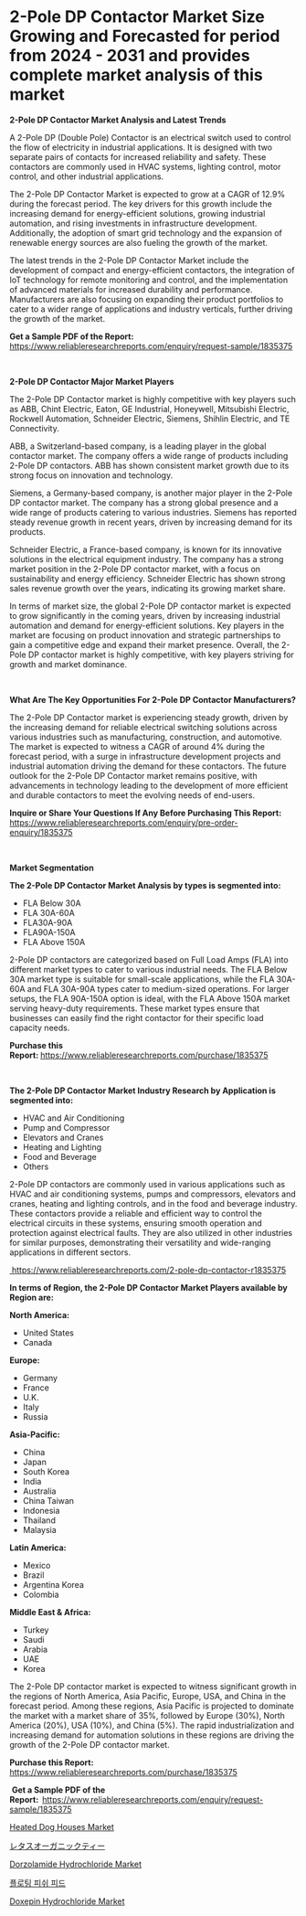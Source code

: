 <p><h1>2-Pole DP Contactor Market Size Growing and Forecasted for period from 2024 - 2031 and provides complete market analysis of this market</h1></p><p><strong>2-Pole DP Contactor Market Analysis and Latest Trends</strong></p>
<p><p>A 2-Pole DP (Double Pole) Contactor is an electrical switch used to control the flow of electricity in industrial applications. It is designed with two separate pairs of contacts for increased reliability and safety. These contactors are commonly used in HVAC systems, lighting control, motor control, and other industrial applications.</p><p>The 2-Pole DP Contactor Market is expected to grow at a CAGR of 12.9% during the forecast period. The key drivers for this growth include the increasing demand for energy-efficient solutions, growing industrial automation, and rising investments in infrastructure development. Additionally, the adoption of smart grid technology and the expansion of renewable energy sources are also fueling the growth of the market.</p><p>The latest trends in the 2-Pole DP Contactor Market include the development of compact and energy-efficient contactors, the integration of IoT technology for remote monitoring and control, and the implementation of advanced materials for increased durability and performance. Manufacturers are also focusing on expanding their product portfolios to cater to a wider range of applications and industry verticals, further driving the growth of the market.</p></p>
<p><strong>Get a Sample PDF of the Report:&nbsp;</strong> <a href="https://www.reliableresearchreports.com/enquiry/request-sample/1835375">https://www.reliableresearchreports.com/enquiry/request-sample/1835375</a></p>
<p>&nbsp;</p>
<p><strong>2-Pole DP Contactor Major Market Players</strong></p>
<p><p>The 2-Pole DP Contactor market is highly competitive with key players such as ABB, Chint Electric, Eaton, GE Industrial, Honeywell, Mitsubishi Electric, Rockwell Automation, Schneider Electric, Siemens, Shihlin Electric, and TE Connectivity.</p><p>ABB, a Switzerland-based company, is a leading player in the global contactor market. The company offers a wide range of products including 2-Pole DP contactors. ABB has shown consistent market growth due to its strong focus on innovation and technology.</p><p>Siemens, a Germany-based company, is another major player in the 2-Pole DP contactor market. The company has a strong global presence and a wide range of products catering to various industries. Siemens has reported steady revenue growth in recent years, driven by increasing demand for its products.</p><p>Schneider Electric, a France-based company, is known for its innovative solutions in the electrical equipment industry. The company has a strong market position in the 2-Pole DP contactor market, with a focus on sustainability and energy efficiency. Schneider Electric has shown strong sales revenue growth over the years, indicating its growing market share.</p><p>In terms of market size, the global 2-Pole DP contactor market is expected to grow significantly in the coming years, driven by increasing industrial automation and demand for energy-efficient solutions. Key players in the market are focusing on product innovation and strategic partnerships to gain a competitive edge and expand their market presence. Overall, the 2-Pole DP contactor market is highly competitive, with key players striving for growth and market dominance.</p></p>
<p>&nbsp;</p>
<p><strong>What Are The Key Opportunities For 2-Pole DP Contactor Manufacturers?</strong></p>
<p><p>The 2-Pole DP Contactor market is experiencing steady growth, driven by the increasing demand for reliable electrical switching solutions across various industries such as manufacturing, construction, and automotive. The market is expected to witness a CAGR of around 4% during the forecast period, with a surge in infrastructure development projects and industrial automation driving the demand for these contactors. The future outlook for the 2-Pole DP Contactor market remains positive, with advancements in technology leading to the development of more efficient and durable contactors to meet the evolving needs of end-users.</p></p>
<p><strong>Inquire or Share Your Questions If Any Before Purchasing This Report:</strong> <a href="https://www.reliableresearchreports.com/enquiry/pre-order-enquiry/1835375">https://www.reliableresearchreports.com/enquiry/pre-order-enquiry/1835375</a></p>
<p>&nbsp;</p>
<p><strong>Market Segmentation</strong></p>
<p><strong>The 2-Pole DP Contactor Market Analysis by types is segmented into:</strong></p>
<p><ul><li>FLA Below 30A</li><li>FLA 30A-60A</li><li>FLA30A-90A</li><li>FLA90A-150A</li><li>FLA Above 150A</li></ul></p>
<p><p>2-Pole DP contactors are categorized based on Full Load Amps (FLA) into different market types to cater to various industrial needs. The FLA Below 30A market type is suitable for small-scale applications, while the FLA 30A-60A and FLA 30A-90A types cater to medium-sized operations. For larger setups, the FLA 90A-150A option is ideal, with the FLA Above 150A market serving heavy-duty requirements. These market types ensure that businesses can easily find the right contactor for their specific load capacity needs.</p></p>
<p><strong>Purchase this Report:&nbsp;</strong><a href="https://www.reliableresearchreports.com/purchase/1835375">https://www.reliableresearchreports.com/purchase/1835375</a></p>
<p>&nbsp;</p>
<p><strong>The 2-Pole DP Contactor Market Industry Research by Application is segmented into:</strong></p>
<p><ul><li>HVAC and Air Conditioning</li><li>Pump and Compressor</li><li>Elevators and Cranes</li><li>Heating and Lighting</li><li>Food and Beverage</li><li>Others</li></ul></p>
<p><p>2-Pole DP contactors are commonly used in various applications such as HVAC and air conditioning systems, pumps and compressors, elevators and cranes, heating and lighting controls, and in the food and beverage industry. These contactors provide a reliable and efficient way to control the electrical circuits in these systems, ensuring smooth operation and protection against electrical faults. They are also utilized in other industries for similar purposes, demonstrating their versatility and wide-ranging applications in different sectors.</p></p>
<p><a href="https://www.reliableresearchreports.com/2-pole-dp-contactor-r1835375">&nbsp;https://www.reliableresearchreports.com/2-pole-dp-contactor-r1835375</a></p>
<p><strong>In terms of Region, the 2-Pole DP Contactor Market Players available by Region are:</strong></p>
<p>
    <p> <strong> North America: </strong>
        <ul>
            <li>United States</li>
            <li>Canada</li>
        </ul>
        </p> 
    <p> <strong> Europe: </strong>
        <ul>
            <li>Germany</li>
            <li>France</li>
            <li>U.K.</li>
            <li>Italy</li>
            <li>Russia</li>
        </ul>
        </p> 
    <p> <strong> Asia-Pacific: </strong>
        <ul>
            <li>China</li>
            <li>Japan</li>
            <li>South Korea</li>
            <li>India</li>
            <li>Australia</li>
            <li>China Taiwan</li>
            <li>Indonesia</li>
            <li>Thailand</li>
            <li>Malaysia</li>
        </ul>
        </p> 
    <p> <strong> Latin America: </strong>
        <ul>
            <li>Mexico</li>
            <li>Brazil</li>
            <li>Argentina Korea</li>
            <li>Colombia</li>
        </ul>
        </p> 
    <p> <strong> Middle East & Africa: </strong>
        <ul>
            <li>Turkey</li>
            <li>Saudi</li>
            <li>Arabia</li>
            <li>UAE</li>
            <li>Korea</li>
        </ul>
    </p>
    </p>
<p><p>The 2-Pole DP contactor market is expected to witness significant growth in the regions of North America, Asia Pacific, Europe, USA, and China in the forecast period. Among these regions, Asia Pacific is projected to dominate the market with a market share of 35%, followed by Europe (30%), North America (20%), USA (10%), and China (5%). The rapid industrialization and increasing demand for automation solutions in these regions are driving the growth of the 2-Pole DP contactor market.</p></p>
<p><strong>Purchase this Report: </strong><a href="https://www.reliableresearchreports.com/purchase/1835375">https://www.reliableresearchreports.com/purchase/1835375</a></p>
<p>&nbsp;<strong>Get a Sample PDF of the Report:&nbsp;&nbsp;</strong><a href="https://www.reliableresearchreports.com/enquiry/request-sample/1835375">https://www.reliableresearchreports.com/enquiry/request-sample/1835375</a></p>
<p><strong></strong></p>
<p><p><a href="https://www.linkedin.com/pulse/heated-dog-houses-market-size-growing-cagr-118-report-covers-qkgrf">Heated Dog Houses Market</a></p><p><a href="https://medium.com/@martinezadriana1978/%E3%83%AC%E3%82%BF%E3%82%B9%E3%82%AA%E3%83%BC%E3%82%AC%E3%83%8B%E3%83%83%E3%82%AF%E3%83%86%E3%82%A3%E3%83%BC%E3%83%9E%E3%83%BC%E3%82%B1%E3%83%83%E3%83%88%E3%83%AC%E3%83%9D%E3%83%BC%E3%83%88%E3%81%AF-%E3%81%93%E3%81%AE%E5%B8%82%E5%A0%B4%E3%81%AE%E6%9C%80%E6%96%B0%E3%81%AE%E3%83%88%E3%83%AC%E3%83%B3%E3%83%89%E3%81%A8%E6%88%90%E9%95%B7%E6%A9%9F%E4%BC%9A%E3%82%92%E6%98%8E%E3%82%89%E3%81%8B%E3%81%AB%E3%81%97%E3%81%A6%E3%81%84%E3%81%BE%E3%81%99-0e11b9431b4d">レタスオーガニックティー</a></p><p><a href="https://github.com/josesg55/Market-Research-Report-List-3/blob/main/dorzolamide-hydrochloride-market.md">Dorzolamide Hydrochloride Market</a></p><p><a href="https://medium.com/@mayekuhic00/%EB%B6%80%EC%9C%A0%EC%8B%9D%EC%96%B4-%EC%82%AC%EB%A3%8C-%EC%8B%9C%EC%9E%A5%EC%9D%98-%ED%86%B5%EC%B0%B0-%EC%8B%9C%EC%9E%A5-%EB%8F%99%ED%96%A5-%EC%84%B1%EC%9E%A5-2024%EB%85%84%EB%B6%80%ED%84%B0-2031%EB%85%84%EA%B9%8C%EC%A7%80-%EC%98%88%EC%B8%A1%EB%90%9C-%EA%B2%83-5f6728895640">플로팅 피쉬 피드</a></p><p><a href="https://github.com/mancsybtousav/Market-Research-Report-List-3/blob/main/doxepin-hydrochloride-market.md">Doxepin Hydrochloride Market</a></p></p>